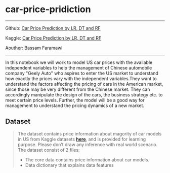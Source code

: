 # car-price-pridiction
---
Github: [Car Price Prediction by LR, DT and RF](https://github.com/bassamfaramawi/car-price-prediction)

Kaggle: [Car Price Prediction by LR, DT and RF](https://www.kaggle.com/code/tiodaronzi3/car-price-prediction-by-lr-dt-and-rf)

Aouther: Bassam Faramawi

---
In this notebook we will work to model US car prices with the available independent variables to help the management of Chinese automobile company "Geely Auto" who aspires to enter the US market to understand how exactly the prices vary with the independent variables.They want to understand the factors affecting the pricing of cars in the American market, since those may be very different from the Chinese market. They can accordingly manipulate the design of the cars, the business strategy etc. to meet certain price levels. Further, the model will be a good way for management to understand the pricing dynamics of a new market.

## Dataset
>The dataset contains price information about magority of car models in US from Kaggle datasets __[here](https://www.kaggle.com/datasets/hellbuoy/car-price-prediction/)__, and is provided for learning purpose. Please don’t draw any inference with real world scenario. The dataset consist of 2 files:
> -  The core data contains price information about car models.
> -  Data dictionary that explains data features 

